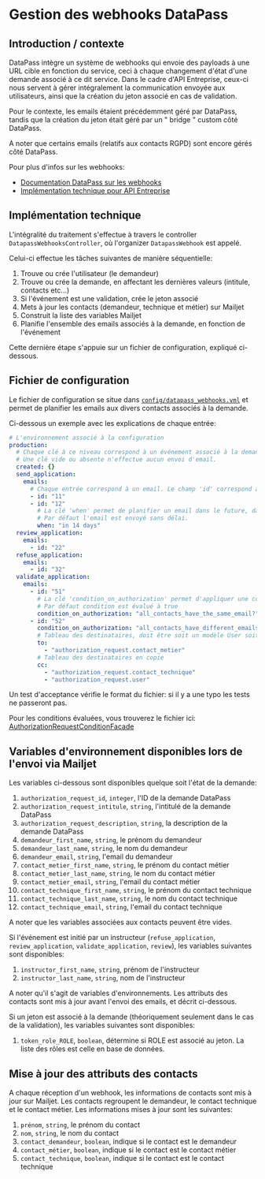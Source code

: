 # Gestion des webhooks DataPass

## Introduction / contexte

DataPass intègre un système de webhooks qui envoie des payloads à une URL cible
en fonction du service, ceci à chaque changement d'état d'une demande associé à
ce dit service. Dans le cadre d'API Entreprise, ceux-ci nous servent à gérer
intégralement la communication envoyée aux utilisateurs, ainsi que la création
du jeton associé en cas de validation.

Pour le contexte, les emails étaient précédemment géré par DataPass, tandis que
la création du jeton était géré par un " bridge " custom côté DataPass.

A noter que certains emails (relatifs aux contacts RGPD) sont encore gérés côté
DataPass.

Pour plus d'infos sur les webhooks:

- [Documentation DataPass sur les
  webhooks](https://github.com/betagouv/signup-back/blob/master/docs/webhooks.md)
- [Implémentation technique pour API
  Entreprise](https://github.com/betagouv/signup-back/blob/master/app/notifiers/api_entreprise_notifier.rb)

## Implémentation technique

L'intégralité du traitement s'effectue à travers le controller
`DatapassWebhooksController`, où l'organizer `DatapassWebhook` est appelé.

Celui-ci effectue les tâches suivantes de manière séquentielle:

1. Trouve ou crée l'utilisateur (le demandeur)
1. Trouve ou crée la demande, en affectant les dernières valeurs (intitule,
   contacts etc...)
1. Si l'événement est une validation, crée le jeton associé
1. Mets à jour les contacts (demandeur, technique et métier) sur Mailjet
1. Construit la liste des variables Mailjet
1. Planifie l'ensemble des emails associés à la demande, en fonction de
   l'événement

Cette dernière étape s'appuie sur un fichier de configuration, expliqué
ci-dessous.

## Fichier de configuration

Le fichier de configuration se situe dans
[`config/datapass_webhooks.yml`](./config/datapass_webhooks.yml) et permet de
planifier les emails aux divers contacts associés à la demande.

Ci-dessous un exemple avec les explications de chaque entrée:

```yaml
# L'environnement associé à la configuration
production:
  # Chaque clé à ce niveau correspond à un événement associé à la demande. La liste exhaustive se trouve dans la documentation DataPass
  # Une clé vide ou absente n'effectue aucun envoi d'email.
  created: {}
  send_application:
    emails:
      # Chaque entrée correspond à un email. Le champ 'id' correspond à l'ID technique d'un template transactionnel sur Mailjet, et doit être présent (il s'agit du seul champ obligatoire)
      - id: "11"
      - id: "12"
        # La clé 'when' permet de planifier un email dans le future, dans le cadre des relances. Point iportant: si la demande a changé d'état au moment de l'envoi, l'email n'est pas envoyé.
        # Par défaut l'email est envoyé sans délai.
        when: "in 14 days"
  review_application:
    emails:
      - id: "22"
  refuse_application:
    emails:
      - id: "32"
  validate_application:
    emails:
      - id: "51"
        # La clé 'condition_on_authorization' permet d'appliquer une condition sur l'envoi de l'email. Cette condition est évaluée au moment de la réception du webhook et non lors de l'envoi. Cette condition doit être une méthode définie sur la classe AuthorizationRequestConditionFacade
        # Par défaut condition est évalué à true
        condition_on_authorization: "all_contacts_have_the_same_email?"
      - id: "52"
        condition_on_authorization: "all_contacts_have_different_emails?"
        # Tableau des destinataires, doit être soit un modèle User soit un modèle Contact
        to:
          - "authorization_request.contact_metier"
        # Tableau des destinataires en copie
        cc:
          - "authorization_request.contact_technique"
          - "authorization_request.user"
```

Un test d'acceptance vérifie le format du fichier: si il y a une typo les tests
ne passeront pas.

Pour les conditions évaluées, vous trouverez le fichier ici:
[AuthorizationRequestConditionFacade](../app/lib/authorization_request_condition_facade.rb)

## Variables d'environnement disponibles lors de l'envoi via Mailjet

Les variables ci-dessous sont disponibles quelque soit l'état de la demande:

1. `authorization_request_id`, `integer`, l'ID de la demande DataPass
1. `authorization_request_intitule`, `string`, l'intitulé de la demande DataPass
1. `authorization_request_description`, `string`, la description de la demande DataPass
1. `demandeur_first_name`, `string`, le prénom du demandeur
1. `demandeur_last_name`, `string`, le nom du demandeur
1. `demandeur_email`, `string`, l'email du demandeur
1. `contact_metier_first_name`, `string`, le prénom du contact métier
1. `contact_metier_last_name`, `string`, le nom du contact métier
1. `contact_metier_email`, `string`, l'email du contact métier
1. `contact_technique_first_name`, `string`, le prénom du contact technique
1. `contact_technique_last_name`, `string`, le nom du contact technique
1. `contact_technique_email`, `string`, l'email du contact technique

A noter que les variables associées aux contacts peuvent être vides.

Si l'événement est initié par un instructeur (`refuse_application`,
`review_application`, `validate_application`, `review`), les variables suivantes
sont disponibles:

1. `instructor_first_name`, `string`, prénom de l'instructeur
1. `instructor_last_name`, `string`, nom de l'instructeur

A noter qu'il s'agit de variables d'environnements. Les attributs des contacts
sont mis à jour avant l'envoi des emails, et décrit ci-dessous.

Si un jeton est associé à la demande (théoriquement seulement dans le cas de la
validation), les variables suivantes sont disponibles:

1. `token_role_ROLE`, `boolean`, détermine si ROLE est associé au jeton. La
   liste des rôles est celle en base de données.

## Mise à jour des attributs des contacts

A chaque réception d'un webhook, les informations de contacts sont mis à jour
sur Mailjet. Les contacts regroupent le demandeur, le contact technique et le
contact métier. Les informations mises à jour sont les suivantes:

1. `prénom`, `string`, le prénom du contact
1. `nom`, `string`, le nom du contact
1. `contact_demandeur`, `boolean`, indique si le contact est le demandeur
1. `contact_métier`, `boolean`, indique si le contact est le contact métier
1. `contact_technique`, `boolean`, indique si le contact est le contact
   technique
